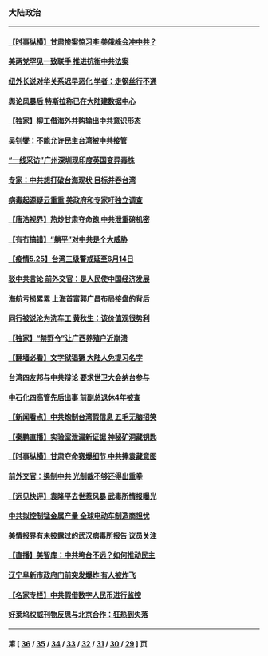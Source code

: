 ### 大陆政治
---
#### [【时事纵横】甘肃惨案惊习李 美俄峰会冲中共？](../../pages/ncid277/n12975447.md) 
#### [美两党罕见一致联手 推进抗衡中共法案](../../pages/ncid277/n12975341.md) 
#### [纽外长说对华关系迟早恶化 学者：走钢丝行不通](../../pages/ncid277/n12975112.md) 
#### [舆论风暴后 特斯拉称已在大陆建数据中心](../../pages/ncid277/n12975109.md) 
#### [【独家】柳工借海外并购输出中共意识形态](../../pages/ncid277/n12973131.md) 
#### [吴钊燮：不能允许民主台湾被中共接管](../../pages/ncid277/n12975008.md) 
#### [“一线采访”广州深圳现印度英国变异毒株](../../pages/ncid277/n12974843.md) 
#### [专家：中共想打破台海现状 目标并吞台湾](../../pages/ncid277/n12971696.md) 
#### [病毒起源疑云重重 美政府和专家吁独立调查](../../pages/ncid277/n12974826.md) 
#### [【唐浩视界】热炒甘肃夺命跑 中共泄重磅机密](../../pages/ncid277/n12974453.md) 
#### [【有冇搞错】“躺平”对中共是个大威胁](../../pages/ncid277/n12972867.md) 
#### [【疫情5.25】台湾三级警戒延至6月14日](../../pages/ncid277/n12974009.md) 
#### [驳中共言论 前外交官：是人民使中国经济发展](../../pages/ncid277/n12972803.md) 
#### [海航亏损累累 上海首富郭广昌布局接盘的背后](../../pages/ncid277/n12973720.md) 
#### [同行被说沦为洗车工 黄秋生：该价值观很势利](../../pages/ncid277/n12973141.md) 
#### [【独家】“禁野令”让广西养殖户近崩溃](../../pages/ncid277/n12971975.md) 
#### [【翻墙必看】文字狱猖獗 大陆人免提习名字](../../pages/ncid277/n12973634.md) 
#### [台湾四友邦与中共辩论 要求世卫大会纳台参与](../../pages/ncid277/n12973482.md) 
#### [中石化四高管先后出事 前副总退休4年被查](../../pages/ncid277/n12973514.md) 
#### [【新闻看点】中共炮制台湾假信息 五毛无脑招笑](../../pages/ncid277/n12973037.md) 
#### [【秦鹏直播】实验室泄漏新证据 神秘矿洞藏钥匙](../../pages/ncid277/n12973061.md) 
#### [【时事纵横】甘肃夺命赛爆细节 中共捧袁藏意图](../../pages/ncid277/n12973051.md) 
#### [前外交官：遏制中共 光制裁不够还得出重拳](../../pages/ncid277/n12972953.md) 
#### [【远见快评】袁隆平去世惹风暴 武毒所情报曝光](../../pages/ncid277/n12973045.md) 
#### [中共拟控制锰金属产量 全球电动车制造商担忧](../../pages/ncid277/n12972794.md) 
#### [美情报界有未披露过的武汉病毒所报告 议员关注](../../pages/ncid277/n12972780.md) 
#### [【直播】美智库：中共垮台不远？如何推动民主](../../pages/ncid277/n12972868.md) 
#### [辽宁阜新市政府门前突发爆炸 有人被炸飞](../../pages/ncid277/n12972791.md) 
#### [【名家专栏】中共假借数字人民币进行监控](../../pages/ncid277/n12972134.md) 
#### [好莱坞权威刊物反思与北京合作：狂热到失落](../../pages/ncid277/n12972685.md) 

---
#### 第 [ [36](./36.md) / [35](./35.md) / [34](./34.md) / [33](./33.md) / [32](./32.md) / [31](./31.md) / [30](./30.md) / [29](./29.md) ] 页
